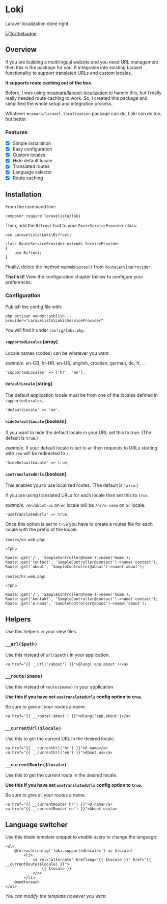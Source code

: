 # Loki

Laravel localization done right.

[![forthebadge](https://forthebadge.com/images/badges/powered-by-electricity.svg)](https://forthebadge.com)

## Overview

If you are building a multilingual website and you need URL management then this is the package for you. It integrates into existing Laravel functionality to support translated URLs and custom locales.

**It supports route caching out of the box.**

Before, I was using [mcamara/laravel-localization
](https://github.com/mcamara/laravel-localization) to handle this, but I really really needed route caching to work. So, I created this package and simplified the whole setup and integration process.

Whatever `mcamara/laravel-localization` package can do, Loki can do too, but better.

### Features

- [x] Simple installation
- [x] Easy configuration
- [x] Custom locales
- [x] Hide default locale
- [x] Translated routes
- [x] Language selector
- [x] Route caching

## Installation

From the command line:

```
composer require laravelista/loki
```

Then, add the `Bifrost` trait to your `RouteServiceProvider` class:

```
use Laravelista\Loki\Bifrost;

class RouteServiceProvider extends ServiceProvider
{
    use Bifrost;
}
```

Finally, delete the method `mapWebRoutes()` from `RouteServiceProvider`.

**That's it!** View the configuration chapter bellow to configure your preferences.

### Configuration

Publish the config file with:

```
php artisan vendor:publish --provider="Laravelista\Loki\ServiceProvider"
```

You will find it under `config/loki.php`.

#### `supportedLocales` [array]

Locale names (codes) can be whatever you want.

_example._ en-GB, hr-HR, en-US, english, croatian, german, de, fr, ...

```
'supportedLocales' => ['hr', 'en'],
```

#### `defaultLocale` [string]

The default application locale must be from one of the locales defined in `supportedLocales`.

```
'defaultLocale' => 'en',
```

#### `hideDefaultLocale` [boolean]

If you want to hide the default locale in your URL set this to true. (The default is `true`.)

_example._ If your default locale is set to `en` then requests to URLs starting with `/en` will be redirected to `/`.

```
'hideDefaultLocale' => true,
```

#### `useTranslatedUrls` [boolean]

This enables you to use localized routes. (The default is `false`.)

If you are using translated URLs for each locale then set this to `true`.

_example._ `/en/about-us` on `en` locale will be `/hr/o-nama` on `hr` locale.

```
'useTranslatedUrls' => true,
```

Once this option is set to  `true` you have to create a routes file for each locale with the prefix of the locale.

`routes/en.web.php`:

```
<?php

Route::get('/', 'SampleController@home')->name('home');
Route::get('contact', 'SampleController@contact')->name('contact');
Route::get('about', 'SampleController@about')->name('about');
```

`routes/hr.web.php`:

```
<?php

Route::get('/', 'SampleController@home')->name('home');
Route::get('kontakt', 'SampleController@contact')->name('contact');
Route::get('o-nama', 'SampleController@about')->name('about');
```

## Helpers

Use this helpers in your view files.

### `__url($path)`

Use this instead of `url($path)` in your application.

```
<a href="{{ __url('/about') }}">@lang('app.about')</a>
```

### `__route($name)`

Use this instead of `route($name)` in your application.

**Use this if you have set `useTranslatedUrls` config option to `true`.**

Be sure to give all your routes a name.

```
<a href="{{ __route('about') }}">@lang('app.about')</a>
```

### `__currentUrl($locale)`

Use this to get the current URL in the desired locale.

```
<a href="{{ __currentUrl('hr') }}">O nama</a>
<a href="{{ __currentUrl('en') }}">About us</a>
```

### `__currentRoute($locale)`

Use this to get the current route in the desired locale.

**Use this if you have set `useTranslatedUrls` config option to `true`.**

Be sure to give all your routes a name.

```
<a href="{{ __currentRoute('hr') }}">O nama</a>
<a href="{{ __currentRoute('en') }}">About us</a>
```

## Language switcher

Use this blade template snippet to enable users to change the language:

```
<ul>
    @foreach(config('loki.supportedLocales') as $locale)
        <li>
            <a rel="alternate" hreflang="{{ $locale }}" href="{{ __currentRoute($locale) }}">
                {{ $locale }}
            </a>
        </li>
    @endforeach
</ul>
```

_You can modify the template however you want._



